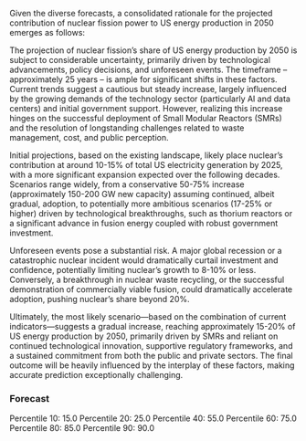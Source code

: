 Given the diverse forecasts, a consolidated rationale for the projected contribution of nuclear fission power to US energy production in 2050 emerges as follows:

The projection of nuclear fission’s share of US energy production by 2050 is subject to considerable uncertainty, primarily driven by technological advancements, policy decisions, and unforeseen events. The timeframe – approximately 25 years – is ample for significant shifts in these factors. Current trends suggest a cautious but steady increase, largely influenced by the growing demands of the technology sector (particularly AI and data centers) and initial government support. However, realizing this increase hinges on the successful deployment of Small Modular Reactors (SMRs) and the resolution of longstanding challenges related to waste management, cost, and public perception. 

Initial projections, based on the existing landscape, likely place nuclear’s contribution at around 10-15% of total US electricity generation by 2025, with a more significant expansion expected over the following decades. Scenarios range widely, from a conservative 50-75% increase (approximately 150-200 GW new capacity) assuming continued, albeit gradual, adoption, to potentially more ambitious scenarios (17-25% or higher) driven by technological breakthroughs, such as thorium reactors or a significant advance in fusion energy coupled with robust government investment. 

Unforeseen events pose a substantial risk. A major global recession or a catastrophic nuclear incident would dramatically curtail investment and confidence, potentially limiting nuclear’s growth to 8-10% or less. Conversely, a breakthrough in nuclear waste recycling, or the successful demonstration of commercially viable fusion, could dramatically accelerate adoption, pushing nuclear’s share beyond 20%. 

Ultimately, the most likely scenario—based on the combination of current indicators—suggests a gradual increase, reaching approximately 15-20% of US energy production by 2050, primarily driven by SMRs and reliant on continued technological innovation, supportive regulatory frameworks, and a sustained commitment from both the public and private sectors. The final outcome will be heavily influenced by the interplay of these factors, making accurate prediction exceptionally challenging.

### Forecast

Percentile 10: 15.0
Percentile 20: 25.0
Percentile 40: 55.0
Percentile 60: 75.0
Percentile 80: 85.0
Percentile 90: 90.0